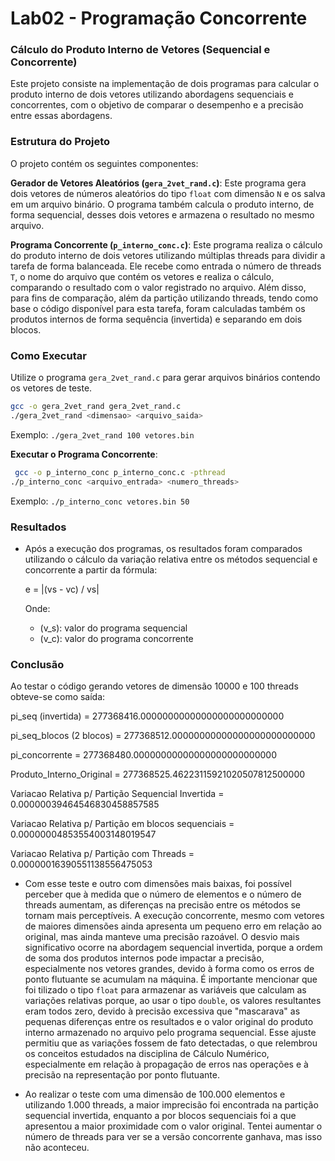 # Lab02 - Programação Concorrente


### Cálculo do Produto Interno de Vetores  (Sequencial e Concorrente)

Este projeto consiste na implementação de dois programas para calcular o produto interno de dois vetores utilizando abordagens sequenciais e concorrentes, com o objetivo de comparar o desempenho e a precisão entre essas abordagens.

### Estrutura do Projeto

O projeto contém os seguintes componentes:

**Gerador de Vetores Aleatórios (`gera_2vet_rand.c`)**: Este programa gera dois vetores de números aleatórios do tipo `float` com dimensão `N` e os salva em um arquivo binário. O programa também calcula o produto interno, de forma sequencial, desses dois vetores e armazena o resultado no mesmo arquivo.

**Programa Concorrente (`p_interno_conc.c`)**: Este programa realiza o cálculo do produto interno de dois vetores utilizando múltiplas threads para dividir a tarefa de forma balanceada. Ele recebe como entrada o número de threads `T`, o nome do arquivo que contém os vetores e realiza o cálculo, comparando o resultado com o valor registrado no arquivo. Além disso, para fins de comparação, além da partição utilizando threads, tendo como base o código disponível para esta tarefa, foram calculadas também os produtos internos de forma sequência (invertida) e separando em dois blocos.

### Como Executar

Utilize o programa `gera_2vet_rand.c` para gerar arquivos binários contendo os vetores de teste.

   ```bash
   gcc -o gera_2vet_rand gera_2vet_rand.c
   ./gera_2vet_rand <dimensao> <arquivo_saida>
   ```

   Exemplo: `./gera_2vet_rand 100 vetores.bin`


**Executar o Programa Concorrente**:

   ```bash
    gcc -o p_interno_conc p_interno_conc.c -pthread
   ./p_interno_conc <arquivo_entrada> <numero_threads>
   ```

   Exemplo: `./p_interno_conc vetores.bin 50`

### Resultados

- Após a execução dos programas, os resultados foram comparados utilizando o cálculo da variação relativa entre os métodos sequencial e concorrente a partir da fórmula:

   e = |(vs - vc) / vs|


  Onde:
  - \(v_s\): valor do programa sequencial
  - \(v_c\): valor do programa concorrente

### Conclusão

Ao testar o código gerando vetores de dimensão 10000  e 100 threads obteve-se como saída:

pi_seq (invertida)         = 277368416.00000000000000000000000000

pi_seq_blocos (2 blocos)   = 277368512.00000000000000000000000000

pi_concorrente             = 277368480.00000000000000000000000000

Produto_Interno_Original                   = 277368525.46223115921020507812500000

Variacao Relativa p/ Partição Sequencial Invertida      = 0.00000039464546830458857585

Variacao Relativa p/ Partição em blocos sequenciais       = 0.00000004853554003148019547

Variacao Relativa p/ Partição com Threads       = 0.00000016390551138556475053

- Com esse teste e outro com dimensões mais baixas, foi possível perceber que à medida que o número de elementos e o número de threads aumentam, as diferenças na precisão entre os métodos se tornam mais perceptíveis. A execução concorrente, mesmo com vetores de maiores dimensões ainda apresenta um pequeno erro em relação ao original, mas ainda manteve uma precisão razoável. O desvio mais significativo ocorre na abordagem sequencial invertida, porque a ordem de soma dos produtos internos pode impactar a precisão, especialmente nos vetores grandes, devido à forma como os erros de ponto flutuante se acumulam na máquina. É importante mencionar que foi tilizado o tipo `float` para armazenar as variáveis que calculam as variações relativas porque, ao usar o tipo `double`, os valores resultantes eram todos zero, devido à precisão excessiva que "mascarava" as pequenas diferenças entre os resultados e o valor original do produto interno armazenado no arquivo pelo programa sequencial. Esse ajuste permitiu que as variações fossem de fato detectadas, o que relembrou os conceitos estudados na disciplina de Cálculo Numérico, especialmente em relação à propagação de erros nas operações e à precisão na representação por ponto flutuante. 

- Ao realizar o teste com uma dimensão de 100.000 elementos e utilizando 1.000 threads, a maior imprecisão foi encontrada na partição sequencial invertida, enquanto a por blocos sequenciais foi a que apresentou a maior proximidade com o valor original. Tentei aumentar o número de threads para ver se a versão concorrente ganhava, mas isso não aconteceu.
